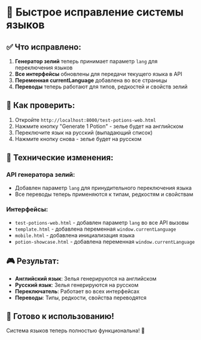 # 🚀 Быстрое исправление системы языков

## ✅ Что исправлено:

1. **Генератор зелий** теперь принимает параметр `lang` для переключения языков
2. **Все интерфейсы** обновлены для передачи текущего языка в API
3. **Переменная currentLanguage** добавлена во все страницы
4. **Переводы** теперь работают для типов, редкостей и свойств зелий

## 🎯 Как проверить:

1. Откройте `http://localhost:8000/test-potions-web.html`
2. Нажмите кнопку "Generate 1 Potion" - зелье будет на английском
3. Переключите язык на русский (выпадающий список)
4. Нажмите кнопку снова - зелье будет на русском

## 🔧 Технические изменения:

### API генератора зелий:
- Добавлен параметр `lang` для принудительного переключения языка
- Все переводы теперь применяются к типам, редкостям и свойствам

### Интерфейсы:
- `test-potions-web.html` - добавлен параметр `lang` во все API вызовы
- `template.html` - добавлена переменная `window.currentLanguage`
- `mobile.html` - добавлена инициализация языка
- `potion-showcase.html` - добавлена переменная `window.currentLanguage`

## 🎮 Результат:

- **Английский язык**: Зелья генерируются на английском
- **Русский язык**: Зелья генерируются на русском
- **Переключатель**: Работает во всех интерфейсах
- **Переводы**: Типы, редкости, свойства переводятся

## 🚀 Готово к использованию!

Система языков теперь полностью функциональна! 🎉
